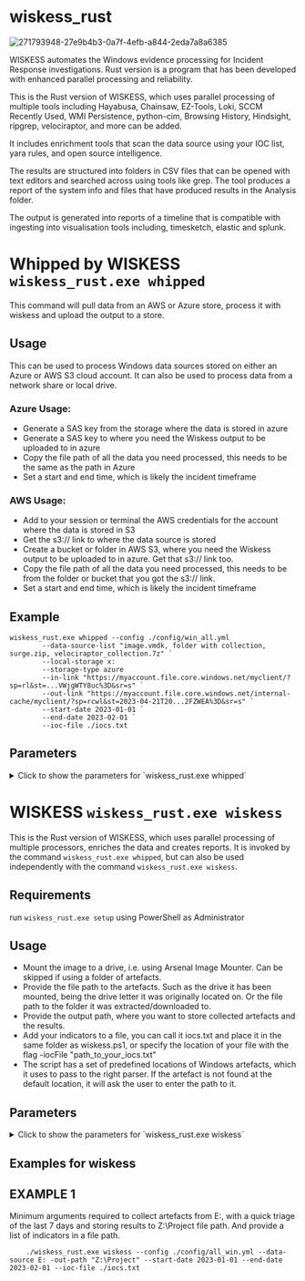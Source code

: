 # wiskess_rust

![271793948-27e9b4b3-0a7f-4efb-a844-2eda7a8a6385](https://github.com/vividDuck/wiskess_rust/assets/122105925/46cacffc-a0d0-4ec7-b1cb-60bca314d2bb)

WISKESS automates the Windows evidence processing for Incident Response investigations. Rust version is a program that has been developed with enhanced parallel processing and reliability.

This is the Rust version of WISKESS, which uses parallel processing of multiple tools including Hayabusa, Chainsaw, EZ-Tools, Loki, SCCM Recently Used, WMI Persistence, python-cim, Browsing History, Hindsight, ripgrep, velociraptor, and more can be added. 

It includes enrichment tools that scan the data source using your IOC list, yara rules, and open source intelligence. 

The results are structured into folders in CSV files that can be opened with text editors and searched across using tools like grep. The tool produces a report of the system info and files that have produced results in the Analysis folder.

The output is generated into reports of a timeline that is compatible with ingesting into visualisation tools including, timesketch, elastic and splunk.


# Whipped by WISKESS `wiskess_rust.exe whipped`
This command will pull data from an AWS or Azure store, process it with wiskess and upload the output to a store.

## Usage
This can be used to process Windows data sources stored on either an Azure or AWS S3 cloud account. It can also be used to process data from a network share or local drive.

### Azure Usage:
* Generate a SAS key from the storage where the data is stored in azure
* Generate a SAS key to where you need the Wiskess output to be uploaded to in azure
* Copy the file path of all the data you need processed, this needs to be the same as the path in Azure
* Set a start and end time, which is likely the incident timeframe

### AWS Usage:
* Add to your session or terminal the AWS credentials for the account where the data is stored in S3
* Get the s3:// link to where the data source is stored
* Create a bucket or folder in AWS S3, where you need the Wiskess output to be uploaded to in azure. Get that s3:// link too.        
* Copy the file path of all the data you need processed, this needs to be from the folder or bucket that you got the s3:// link.     
* Set a start and end time, which is likely the incident timeframe

## Example
```
wiskess_rust.exe whipped --config ./config/win_all.yml
        --data-source-list "image.vmdk, folder with collection, surge.zip, velociraptor_collection.7z" `
        --local-storage x:
        --storage-type azure
        --in-link "https://myaccount.file.core.windows.net/myclient/?sp=rl&st=...VWjgWTY8uc%3D&sr=s" `
        --out-link "https://myaccount.file.core.windows.net/internal-cache/myclient/?sp=rcwl&st=2023-04-21T20...2FZWEA%3D&sr=s" `
        --start-date 2023-01-01 `
        --end-date 2023-02-01 `
        --ioc-file ./iocs.txt
```

## Parameters
<details>
    <summary>Click to show the parameters for `wiskess_rust.exe whipped`</summary>
    
    --config <String>
        Required. The paths to the configuration file, i.e. ./config/win_all.yml
            
    --data-source-list <String>
        Required. The paths to the file, folder of images, collections, etc. Must be separated by comma ',' or new line

    --local-storage <String>
        Required. The path to where the data is temporarily downloaded to and Wiskess output is stored locally

    --storage-type <String>
        Requried. Either 'azure' or 'aws' - based on where the data source is stored.

    --in-link <String>
        Required. The link that the data is stored on, i.e.
        https://myaccount.file.core.windows.net/myclient/?sp=rl&st=...VWjgWTY8uc%3D&sr=s

    --out-link <String>
        Required. The link where you need the wiskess output uploaded to, i.e.
        https://myaccount.file.core.windows.net/results/myclient/?sp=rcwl&st=2023-04-21T20...2FZWEA%3D&sr=s

    --ioc-file <String>

    --start-date <String>
        Required. The start time from when we want to look for interesting information. Normally aligned with the incident timeframe.    
        Caution: specifying a wide timeframe will cause performance issues.

    --end-date <String>
        Required. The end time to when we want to look for interesting information. Normally aligned with the incident timeframe.        
        Caution: specifying a wide timeframe will cause performance issues.

    --update
        Optional. Set this flag to update the Wiskess results, such as changing the timeframe or after adding new IOCs to the list.      

    --keep-evidence
        Optional. Set this flag to keep the downloaded data on your local storage. Useful if wanting to process the data after Wiskess.  
        Caution: make sure you have enough disk space for all the data source list.
</details>
    
# WISKESS `wiskess_rust.exe wiskess`
This is the Rust version of WISKESS, which uses parallel processing of multiple processors, enriches the data and creates reports. It is invoked by the command `wiskess_rust.exe whipped`, but can also be used independently with the command `wiskess_rust.exe wiskess`.

## Requirements
run `wiskess_rust.exe setup` using PowerShell as Administrator

## Usage
* Mount the image to a drive, i.e. using Arsenal Image Mounter. Can be skipped if using a folder of artefacts.
* Provide the file path to the artefacts. Such as the drive it has been mounted, being the drive letter it was originally located on. Or the file path to the folder it was extracted/downloaded to.
* Provide the output path, where you want to store collected artefacts and the results.
* Add your indicators to a file, you can call it iocs.txt and place it in the same folder as wiskess.ps1, or specify the location of your file with the flag -iocFile "path_to_your_iocs.txt"
* The script has a set of predefined locations of Windows artefacts, which it uses to pass to the right parser. If the artefact is not found at the default location, it will ask the user to enter the path to it.

## Parameters
<details>
    <summary>Click to show the parameters for `wiskess_rust.exe wiskess`</summary>
        
    --config <String>
        Required. The paths to the configuration file, i.e. ./config/win_all.yml
            
    --data-source <String>
        Required. The drive letter the image is mounted on.

    --out-path <String>
        Required. Where you want to store the analysis and artefact results.

    --ioc-file <String>
        Optional. The path to a file containing a list of indicators of compromise. Each indicator is on a separate line.

    --start-date <String>
        Optional. The start time from when we want to look for interesting information. Normally aligned with the incident timeframe.    
        Caution: specifying a high number of days will cause performance issues.

    --end-date <String>
        Optional. The end time to when we want to look for interesting information. Normally aligned with the incident timeframe.        
        Caution: specifying a high number of days will cause performance issues.

    --claws-out
        Optional. Run an intense system-wide scan for IOCs using ripgrep and loki
</details>

## Examples for wiskess
## EXAMPLE 1

Minimum arguments required to collect artefacts from E:, with a quick triage of the last 7 days and storing results to Z:\Project file path. And provide a list of indicators in a file path.
```
    ./wiskess_rust.exe wiskess --config ./config/all_win.yml --data-source E: -out-path "Z:\Project" --start-date 2023-01-01 --end-date 2023-02-01 --ioc-file ./iocs.txt

```
